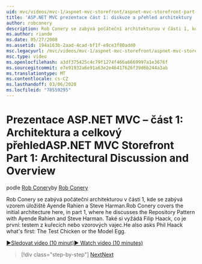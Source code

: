 ```yaml
---
uid: mvc/videos/mvc-1/aspnet-mvc-storefront/aspnet-mvc-storefront-part-1-architectural-discussion-and-overview
title: 'ASP.NET MVC prezentace část 1: diskuze a přehled architektury | Microsoft Docs'
author: robconery
description: Rob Conery se zabývá počáteční architekturou v části 1, kde se zabývá vzorem úložiště Ayende Rahien a Steve Harman. Také si vyžádá Filip...
ms.author: riande
ms.date: 05/27/2008
ms.assetid: 194a163b-2aad-4cad-bf1f-e9ce3f80add0
msc.legacyurl: /mvc/videos/mvc-1/aspnet-mvc-storefront/aspnet-mvc-storefront-part-1-architectural-discussion-and-overview
msc.type: video
ms.openlocfilehash: a3df375425c4c79f1274f466a6669997a1e3676f
ms.sourcegitcommit: e7e91932a6e91a63e2e46417626f39d6b244a3ab
ms.translationtype: MT
ms.contentlocale: cs-CZ
ms.lasthandoff: 03/06/2020
ms.locfileid: "78559295"
---
```

# <a name="aspnet-mvc-storefront-part-1-architectural-discussion-and-overview"></a><span data-ttu-id="cabbb-104">Prezentace ASP.NET MVC – část 1: Architektura a celkový přehled</span><span class="sxs-lookup"><span data-stu-id="cabbb-104">ASP.NET MVC Storefront Part 1: Architectural Discussion and Overview</span></span>

<span data-ttu-id="cabbb-105">podle [Rob Conery](https://github.com/robconery)</span><span class="sxs-lookup"><span data-stu-id="cabbb-105">by [Rob Conery](https://github.com/robconery)</span></span>

<span data-ttu-id="cabbb-106">Rob Conery se zabývá počáteční architekturou v části 1, kde se zabývá vzorem úložiště Ayende Rahien a Steve Harman.</span><span class="sxs-lookup"><span data-stu-id="cabbb-106">Rob Conery covers the initial architecture here, in part 1, where he discusses the Repository Pattern with Ayende Rahien and Steve Harman.</span></span> <span data-ttu-id="cabbb-107">Také si vyžádá Filip Haack, co je první: testem z kuřecích nebo vzorových vajec.</span><span class="sxs-lookup"><span data-stu-id="cabbb-107">He also asks Phil Haack what's first: The Test Chicken or the Model Egg.</span></span>

[<span data-ttu-id="cabbb-108">&#9654;Sledovat video (10 minut)</span><span class="sxs-lookup"><span data-stu-id="cabbb-108">&#9654; Watch video (10 minutes)</span></span>](https://channel9.msdn.com/Blogs/ASP-NET-Site-Videos/aspnet-mvc-storefront-part-1-architectural-discussion-and-overview)

> [!div class="step-by-step"]
> [<span data-ttu-id="cabbb-109">Next</span><span class="sxs-lookup"><span data-stu-id="cabbb-109">Next</span></span>](aspnet-mvc-storefront-part-2-the-repository-pattern.md)
